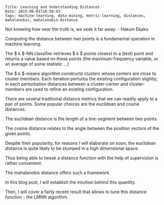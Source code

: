     Title: Learning and Understanding Distances
    Date: 2015-06-01T20:58:43
    Tags: machine-learning, data-mining, metric-learning, distances, mahalanobis, mahalanobis-distance

Not knowing how near the truth is, we seek it far away. - Hakuin Ekaku

Computing the distance between two points is a fundamental operation in machine
learning.

The $ k $-NN classifier retrieves $ k $ points closest to a (test) point and returns
a value based on these points (the maximum-frequency variable, or an average of some statistic ...)

The $ k $-means algorithm constructs clusters whose centers are close to cluster members.
Each iteration perturbs the existing configuration slightly; in each perturbation
distances between a cluster-center and cluster-members are used to refine
an existing configuration.

There are several traditional distance metrics that we can readily apply to a pair of points.
Some popular choices are the euclidean and cosine distances.

The euclidean distance is the length of a line-segment between two points.

The cosine distance relates to the angle between the position vectors of the given points.

Despite their popularity, for reasons I will elaborate on soon, the euclidean distance is quite
likely to be stumped in a high dimensional space.

Thus being able to tweak a distance function with the help of supervision
is rather convenient.

The mahalanobis distance offers such a framework.

In this blog post, I will establish the intuition behind this quantity.

Then, I will cover a fairly recent result that allows to tune this distance function - the LMNN
algorithm.

<!-- more -->

